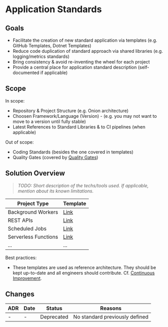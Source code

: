 # Application Standards

## Goals

- Facilitate the creation of new standard application via templates (e.g. GitHub Templates, Dotnet Templates)
- Reduce code duplication of standard approach via shared libraries (e.g. logging/metrics standards)
- Bring consistency & avoid re-inventing the wheel for each project
- Provide a central place for application standard description (self-documented if applicable)

## Scope

In scope:
- Repository & Project Structure (e.g. Onion architecture)
- Choosen Framework/Language (Version) - (e.g. you may not want to move to a version until fully stable)
- Latest References to Standard Libraries & to CI pipelines (when applicable)

Out of scope:
- Coding Standards (besides the one covered in templates)
- Quality Gates (covered by [Quality Gates](../quality-gates/README.md))

## Solution Overview

> *TODO: Short description of the techs/tools used. If applicable, mention about its known limitations.*

| Project Type | Template |
|---|---|
| Background Workers | [Link]() |
| REST APIs | [Link]() |
| Scheduled Jobs | [Link]() |
| Serverless Functions | [Link]() |
|...|...|

Best practices:
* These templates are used as reference architecture. They should be kept up-to-date and all engineers should contribute. Cf. [Continuous Improvement](../cimprov/README.md).

## Changes

| ADR | Date | Status |Reasons |
|---|---|---|---|
| - | - | Deprecated | No standard previously defined |
